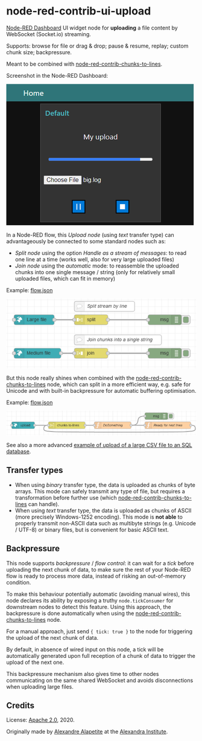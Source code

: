 # node-red-contrib-ui-upload

[Node-RED Dashboard](https://github.com/node-red/node-red-dashboard) UI widget node for **uploading** a file content by WebSocket (Socket.io) streaming.

Supports: browse for file or drag & drop; pause & resume, replay; custom chunk size; backpressure.

Meant to be combined with [node-red-contrib-chunks-to-lines](https://github.com/alexandrainst/node-red-contrib-chunks-to-lines).

Screenshot in the Node-RED Dashboard:

![Node-RED Dashboard upload widget](doc/dashboard.png)

In a Node-RED flow, this *Upload node* (using *text* transfer type) can advantageously be connected to some standard nodes such as:
* *Split node* using the option *Handle as a stream of messages*: to read one line at a time (works well, also for very large uploaded files)
* *Join node* using the *automatic* mode: to reassemble the uploaded chunks into one single message / string (only for relatively small uploaded files, which can fit in memory)

Example: [flow.json](doc/flow.json)

![Node-RED flow](doc/flow.png)

But this node really shines when combined with the [node-red-contrib-chunks-to-lines](https://github.com/alexandrainst/node-red-contrib-chunks-to-lines) node, which can split in a more efficient way, e.g. safe for Unicode and with built-in backpressure for automatic buffering optimisation.

Example: [flow.json](https://github.com/alexandrainst/node-red-contrib-chunks-to-lines/blob/master/doc/flow.json)

![Node-RED flow](https://raw.githubusercontent.com/alexandrainst/node-red-contrib-chunks-to-lines/master/doc/flow.png)

See also a more advanced [example of upload of a large CSV file to an SQL database](https://flows.nodered.org/flow/687918dd5cb66a3bfc2a661e15ef4237).

## Transfer types

* When using *binary* transfer type, the data is uploaded as chunks of byte arrays. This mode can safely transmit any type of file, but requires a transformation before further use (which [node-red-contrib-chunks-to-lines](https://github.com/alexandrainst/node-red-contrib-chunks-to-lines) can handle).
* When using *text* transfer type, the data is uploaded as chunks of ASCII (more precisely Windows-1252 encoding). This mode is **not able** to properly transmit non-ASCII data such as multibyte strings (e.g. Unicode / UTF-8) or binary files, but is convenient for basic ASCII text.

## Backpressure

This node supports *backpressure* / *flow control*:
it can wait for a *tick* before uploading the next chunk of data,
to make sure the rest of your Node-RED flow is ready to process more data, instead of risking an out-of-memory condition.

To make this behaviour potentially automatic (avoiding manual wires), this node declares its ability by exposing a truthy `node.tickConsumer` for downstream nodes to detect this feature.
Using this approach, the backpressure is done automatically when using the [node-red-contrib-chunks-to-lines](https://github.com/alexandrainst/node-red-contrib-chunks-to-lines) node.

For a manual approach, just send `{ tick: true }` to the node for triggering the upload of the next chunk of data.

By default, in absence of wired input on this node, a tick will be automatically generated upon full reception of a chunk of data to trigger the upload of the next one.

This backpressure mechanism also gives time to other nodes communicating on the same shared WebSocket and avoids disconnections when uploading large files.

## Credits

License: [Apache 2.0](LICENSE.md), 2020.

Originally made by [Alexandre Alapetite](https://alexandra.dk/alexandre.alapetite) at the [Alexandra Institute](https://alexandra.dk).

